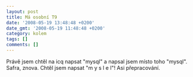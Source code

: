 ```yaml
---
layout: post
title: Má osobní T9
date: '2008-05-19 13:48:48 +0200'
date_gmt: '2008-05-19 11:48:48 +0200'
category: kolem
tags: []
comments: []
---
```

<p>Právě jsem chtěl na icq napsat "mysql" a napsal jsem místo toho "mysql". Safra, znova. Chtěl jsem napsat "m y s l e l"! Asi přepracování.</p>
